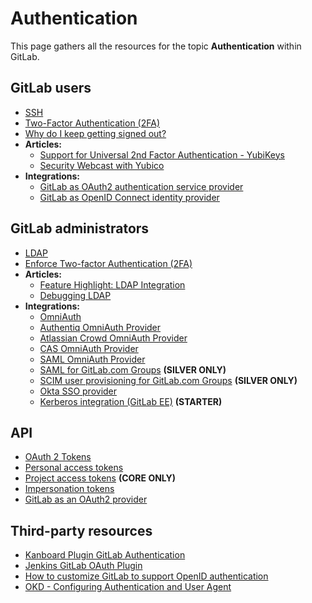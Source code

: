 # Authentication

This page gathers all the resources for the topic **Authentication** within GitLab.

## GitLab users

- [SSH](../../ssh/README.md)
- [Two-Factor Authentication (2FA)](../../user/profile/account/two_factor_authentication.md#two-factor-authentication)
- [Why do I keep getting signed out?](../../user/profile/index.md#why-do-i-keep-getting-signed-out)
- **Articles:**
  - [Support for Universal 2nd Factor Authentication - YubiKeys](https://about.gitlab.com/blog/2016/06/22/gitlab-adds-support-for-u2f/)
  - [Security Webcast with Yubico](https://about.gitlab.com/blog/2016/08/31/gitlab-and-yubico-security-webcast/)
- **Integrations:**
  - [GitLab as OAuth2 authentication service provider](../../integration/oauth_provider.md#introduction-to-oauth)
  - [GitLab as OpenID Connect identity provider](../../integration/openid_connect_provider.md)

## GitLab administrators

- [LDAP](../../administration/auth/ldap/index.md)
- [Enforce Two-factor Authentication (2FA)](../../security/two_factor_authentication.md#enforce-two-factor-authentication-2fa)
- **Articles:**
  - [Feature Highlight: LDAP Integration](https://about.gitlab.com/blog/2014/07/10/feature-highlight-ldap-sync/)
  - [Debugging LDAP](https://about.gitlab.com/handbook/support/workflows/debugging_ldap.html)
- **Integrations:**
  - [OmniAuth](../../integration/omniauth.md)
  - [Authentiq OmniAuth Provider](../../administration/auth/authentiq.md#authentiq-omniauth-provider)
  - [Atlassian Crowd OmniAuth Provider](../../administration/auth/crowd.md)
  - [CAS OmniAuth Provider](../../integration/cas.md)
  - [SAML OmniAuth Provider](../../integration/saml.md)
  - [SAML for GitLab.com Groups](../../user/group/saml_sso/index.md) **(SILVER ONLY)**
  - [SCIM user provisioning for GitLab.com Groups](../../user/group/saml_sso/scim_setup.md) **(SILVER ONLY)**
  - [Okta SSO provider](../../administration/auth/okta.md)
  - [Kerberos integration (GitLab EE)](../../integration/kerberos.md) **(STARTER)**

## API

- [OAuth 2 Tokens](../../api/README.md#oauth2-tokens)
- [Personal access tokens](../../api/README.md#personalproject-access-tokens)
- [Project access tokens](../../api/README.md#personalproject-access-tokens) **(CORE ONLY)**
- [Impersonation tokens](../../api/README.md#impersonation-tokens)
- [GitLab as an OAuth2 provider](../../api/oauth2.md#gitlab-as-an-oauth2-provider)

## Third-party resources

- [Kanboard Plugin GitLab Authentication](https://github.com/kanboard/plugin-gitlab-auth)
- [Jenkins GitLab OAuth Plugin](https://wiki.jenkins.io/display/JENKINS/GitLab+OAuth+Plugin)
- [How to customize GitLab to support OpenID authentication](https://blog.eric.van-der-vlist.com/2013/11/23/how-to-customize-gitlab-to-support-openid-authentication/)
- [OKD - Configuring Authentication and User Agent](https://docs.okd.io/3.11/install_config/configuring_authentication.html#GitLab)
